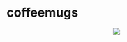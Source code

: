# coffeemugs
<p align="center">
<img src="https://raw.githubusercontent.com/IshankaDSenevirathne/coffeemugs/figma_templates/CoffeeMugs-Home.png"  align="center" >

</p>
